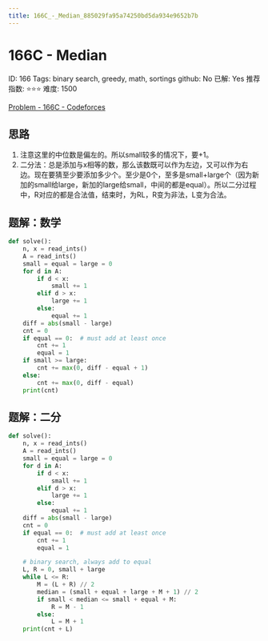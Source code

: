 ```yaml
---
title: 166C_-_Median_885029fa95a74250bd5da934e9652b7b
---
```


# 166C - Median

ID: 166
Tags: binary search, greedy, math, sortings
github: No
已解: Yes
推荐指数: ⭐⭐⭐
难度: 1500

[Problem - 166C - Codeforces](https://codeforces.com/problemset/problem/166/C)

## 思路

1. 注意这里的中位数是偏左的。所以small较多的情况下，要+1。
2. 二分法：总是添加与x相等的数，那么该数既可以作为左边，又可以作为右边。现在要猜至少要添加多少个。至少是0个，至多是small+large个（因为新加的small给large，新加的large给small，中间的都是equal）。所以二分过程中，R对应的都是合法值，结束时，为RL，R变为非法，L变为合法。

## 题解：数学

```python
def solve():
    n, x = read_ints()
    A = read_ints()
    small = equal = large = 0
    for d in A:
        if d < x:
            small += 1
        elif d > x:
            large += 1
        else:
            equal += 1
    diff = abs(small - large)
    cnt = 0
    if equal == 0:  # must add at least once
        cnt += 1
        equal = 1
    if small >= large:
        cnt += max(0, diff - equal + 1)
    else:
        cnt += max(0, diff - equal)
    print(cnt)
```

## 题解：二分

```python
def solve():
    n, x = read_ints()
    A = read_ints()
    small = equal = large = 0
    for d in A:
        if d < x:
            small += 1
        elif d > x:
            large += 1
        else:
            equal += 1
    diff = abs(small - large)
    cnt = 0
    if equal == 0:  # must add at least once
        cnt += 1
        equal = 1

    # binary search, always add to equal
    L, R = 0, small + large
    while L <= R:
        M = (L + R) // 2
        median = (small + equal + large + M + 1) // 2
        if small < median <= small + equal + M:
            R = M - 1
        else:
            L = M + 1
    print(cnt + L)
```